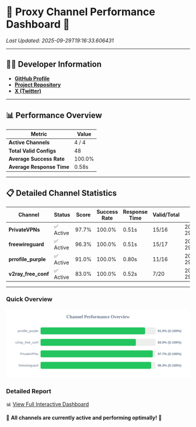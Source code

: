 # 🌟 Proxy Channel Performance Dashboard 🌟

_Last Updated: 2025-09-29T19:16:33.606431_

---

## 👩‍💻 Developer Information

- **[GitHub Profile](https://github.com/4n0nymou3)**  
- **[Project Repository](https://github.com/4n0nymou3/multi-proxy-config-fetcher)**  
- **[X (Twitter)](https://x.com/4n0nymou3)**  

---

## 📊 Performance Overview

| Metric                | Value       |
|-----------------------|-------------|
| **Active Channels**   | 4 / 4       |
| **Total Valid Configs** | 48          |
| **Average Success Rate** | 100.0%      |
| **Average Response Time** | 0.58s       |

---

## 📋 Detailed Channel Statistics

| Channel          | Status     | Score  | Success Rate | Response Time | Valid/Total | Last Success               |
|------------------|------------|--------|--------------|---------------|-------------|----------------------------|
| **PrivateVPNs**  | ✅ Active  | 97.7%  | 100.0% | 0.51s         | 15/16       | 2025-09-29T19:16:33.067947 |
| **freewireguard**  | ✅ Active  | 96.3%  | 100.0% | 0.51s         | 15/17       | 2025-09-29T19:16:33.604643 |
| **prrofile_purple**  | ✅ Active  | 91.0%  | 100.0% | 0.80s         | 11/16       | 2025-09-29T19:16:31.933976 |
| **v2ray_free_conf**  | ✅ Active  | 83.0%  | 100.0% | 0.52s         | 7/20       | 2025-09-29T19:16:32.522144 |

---

### Quick Overview
<div align="center">
  <a href="https://raw.githubusercontent.com/nullluser/NullRepo/refs/heads/main/assets/channel_stats_chart.svg">
    <img src="https://raw.githubusercontent.com/nullluser/NullRepo/refs/heads/main/assets/channel_stats_chart.svg" alt="Source Performance Statistics" width="800">
  </a>
</div>

### Detailed Report
📊 [View Full Interactive Dashboard](https://htmlpreview.github.io/?https://github.com/nullluser/NullRepo/blob/main/assets/performance_report.html)

🎉 **All channels are currently active and performing optimally!** 🎉
